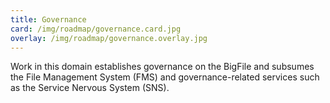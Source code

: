 ```yaml
---
title: Governance
card: /img/roadmap/governance.card.jpg
overlay: /img/roadmap/governance.overlay.jpg
---
```


Work in this domain establishes governance on the BigFile and subsumes the File Management System (FMS) and governance-related services such as the Service Nervous System (SNS). 
